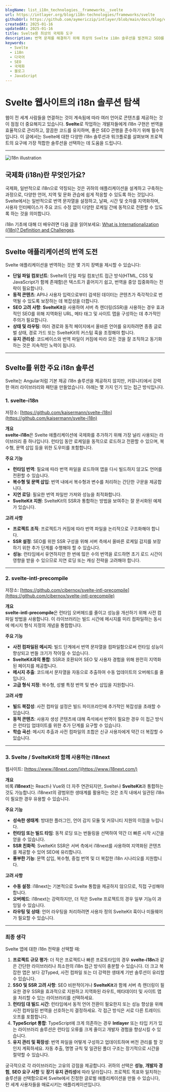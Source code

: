 ```yaml
---
blogName: list_i18n_technologies__frameworks__svelte
url: https://intlayer.org/blog/i18n-technologies/frameworks/svelte
githubUrl: https://github.com/aymericzip/intlayer/blob/main/docs/blog/en/list_i18n_technologies/frameworks/svelte.md
createdAt: 2025-01-16
updatedAt: 2025-01-16
title: Svelte용 최상의 국제화 도구
description: 번역 문제를 해결하기 위해 최상의 Svelte i18n 솔루션을 발견하고 SEO를 향상시키고 전세계 웹 경험을 제공합니다.
keywords:
  - Svelte
  - i18n
  - 다국어
  - SEO
  - 국제화
  - 블로그
  - JavaScript
---
```


# Svelte 웹사이트의 i18n 솔루션 탐색

웹이 전 세계 사람들을 연결하는 것이 계속됨에 따라 여러 언어로 콘텐츠를 제공하는 것이 점점 더 중요해지고 있습니다. **Svelte**로 작업하는 개발자들에게 i18n 구현은 번역을 효율적으로 관리하고, 깔끔한 코드를 유지하며, 좋은 SEO 관행을 준수하기 위해 필수적입니다. 이 글에서는 Svelte에 대한 다양한 i18n 솔루션과 워크플로를 살펴보며 프로젝트의 요구에 가장 적합한 솔루션을 선택하는 데 도움을 드립니다.

---

![i18n illustration](https://github.com/aymericzip/intlayer/blob/main/docs/docs/ko/assets/i18n.webp)

## 국제화 (i18n)란 무엇인가요?

국제화, 일반적으로 i18n으로 약칭되는 것은 귀하의 애플리케이션을 설계하고 구축하는 과정으로, 다양한 언어, 지역 및 문화 관습에 쉽게 적응할 수 있도록 하는 것입니다. Svelte에서는 일반적으로 번역 문자열을 설정하고, 날짜, 시간 및 숫자를 지역화하며, 사용자 인터페이스가 주요 코드 수정 없이 다양한 로케일 간에 동적으로 전환할 수 있도록 하는 것을 의미합니다.

i18n 기초에 대해 더 배우려면 다음 글을 읽어보세요: [What is Internationalization (i18n)? Definition and Challenges](https://github.com/aymericzip/intlayer/blob/main/docs/docs/ko/what_is_internationalization.md).

---

## Svelte 애플리케이션의 번역 도전

Svelte 애플리케이션을 번역하는 것은 몇 가지 장벽을 제시할 수 있습니다:

- **단일 파일 컴포넌트**: Svelte의 단일 파일 컴포넌트 접근 방식(HTML, CSS 및 JavaScript가 함께 존재함)은 텍스트가 흩어지기 쉽고, 번역을 중앙 집중화하는 전략이 필요합니다.
- **동적 콘텐츠**: API나 사용자 입력으로부터 검색된 데이터는 콘텐츠가 즉각적으로 번역될 수 있도록 보장하는 데 복잡성을 더합니다.
- **SEO 고려 사항**: **SvelteKit**을 사용하여 서버 측 렌더링(SSR)을 사용하는 경우 효과적인 SEO를 위해 지역화된 URL, 메타 태그 및 사이트 맵을 구성하는 데 추가적인 주의가 필요합니다.
- **상태 및 라우팅**: 여러 경로와 동적 페이지에서 올바른 언어를 유지하려면 종종 글로벌 상태, 경로 가드 또는 SvelteKit의 커스텀 훅을 조정해야 합니다.
- **유지 관리성**: 코드베이스와 번역 파일이 커짐에 따라 모든 것을 잘 조직하고 동기화하는 것은 지속적인 노력이 됩니다.

---

## Svelte를 위한 주요 i18n 솔루션

Svelte는 Angular처럼 기본 제공 i18n 솔루션을 제공하지 않지만, 커뮤니티에서 강력한 여러 라이브러리와 패턴을 만들었습니다. 아래는 몇 가지 인기 있는 접근 방식입니다.

### 1. svelte-i18n

저장소: [https://github.com/kaisermann/svelte-i18n](https://github.com/kaisermann/svelte-i18n)

**개요**  
**svelte-i18n**은 Svelte 애플리케이션에 국제화를 추가하기 위해 가장 널리 사용되는 라이브러리 중 하나입니다. 런타임 동안 로케일을 동적으로 로드하고 전환할 수 있으며, 복수형, 문맥 삽입 등을 위한 도우미를 포함합니다.

**주요 기능**

- **런타임 번역**: 필요에 따라 번역 파일을 로드하여 앱을 다시 빌드하지 않고도 언어를 전환할 수 있습니다.
- **복수형 및 문맥 삽입**: 번역 내에서 복수형과 변수를 처리하는 간단한 구문을 제공합니다.
- **지연 로딩**: 필요한 번역 파일만 가져와 성능을 최적화합니다.
- **SvelteKit 지원**: SvelteKit의 SSR과 통합하는 방법을 보여주는 잘 문서화된 예제가 있습니다.

**고려 사항**

- **프로젝트 조직**: 프로젝트가 커짐에 따라 번역 파일을 논리적으로 구조화해야 합니다.
- **SSR 설정**: SEO를 위한 SSR 구성을 위해 서버 측에서 올바른 로케일 감지를 보장하기 위한 추가 단계를 수행해야 할 수 있습니다.
- **성능**: 런타임에서 유연하지만 한 번에 많은 수의 번역을 로드하면 초기 로드 시간이 영향을 받을 수 있으므로 지연 로딩 또는 캐싱 전략을 고려해야 합니다.

---

### 2. svelte-intl-precompile

저장소: [https://github.com/cibernox/svelte-intl-precompile](https://github.com/cibernox/svelte-intl-precompile)

**개요**  
**svelte-intl-precompile**은 런타임 오버헤드를 줄이고 성능을 개선하기 위해 사전 컴파일 방법을 사용합니다. 이 라이브러리는 빌드 시간에 메시지를 미리 컴파일하는 동시에 메시지 형식 지정의 개념을 통합합니다.

**주요 기능**

- **사전 컴파일된 메시지**: 빌드 단계에서 번역 문자열을 컴파일함으로써 런타임 성능이 향상되고 번들 크기가 작아질 수 있습니다.
- **SvelteKit과의 통합**: SSR과 호환되어 SEO 및 사용자 경험을 위해 완전히 지역화된 페이지를 제공합니다.
- **메시지 추출**: 코드에서 문자열을 자동으로 추출하여 수동 업데이트의 오버헤드를 줄입니다.
- **고급 형식 지정**: 복수형, 성별 특정 번역 및 변수 삽입을 지원합니다.

**고려 사항**

- **빌드 복잡성**: 사전 컴파일 설정은 빌드 파이프라인에 추가적인 복잡성을 초래할 수 있습니다.
- **동적 콘텐츠**: 사용자 생성 콘텐츠에 대해 즉석에서 번역이 필요한 경우 이 접근 방식은 런타임 업데이트를 위한 추가 단계를 요구할 수 있습니다.
- **학습 곡선**: 메시지 추출과 사전 컴파일의 조합은 신규 사용자에게 약간 더 복잡할 수 있습니다.

---

### 3. Svelte / SvelteKit와 함께 사용하는 i18next

웹사이트: [https://www.i18next.com/](https://www.i18next.com/)

**개요**  
비록 **i18next**는 React나 Vue와 더 자주 연관되지만, Svelte나 **SvelteKit**과 통합하는 것도 가능합니다. i18next의 광범위한 생태계를 활용하는 것은 조직 내에서 일관된 i18n이 필요한 경우 유용할 수 있습니다.

**주요 기능**

- **성숙한 생태계**: 방대한 플러그인, 언어 감지 모듈 및 커뮤니티 지원의 이점을 누립니다.
- **런타임 또는 빌드 타임**: 동적 로딩 또는 번들링을 선택하여 약간 더 빠른 시작 시간을 얻을 수 있습니다.
- **SSR 친화적**: SvelteKit SSR은 서버 측에서 i18next를 사용하여 지역화된 콘텐츠를 제공할 수 있어 SEO에 유리합니다.
- **풍부한 기능**: 문맥 삽입, 복수형, 중첩 번역 및 더 복잡한 i18n 시나리오를 지원합니다.

**고려 사항**

- **수동 설정**: i18next는 기본적으로 Svelte 통합을 제공하지 않으므로, 직접 구성해야 합니다.
- **오버헤드**: i18next는 강력하지만, 더 작은 Svelte 프로젝트의 경우 일부 기능이 과잉일 수 있습니다.
- **라우팅 및 상태**: 언어 라우팅을 처리하려면 사용자 정의 SvelteKit 훅이나 미들웨어가 필요할 수 있습니다.

---

### 최종 생각

Svelte 앱에 대한 i18n 전략을 선택할 때:

1. **프로젝트 규모 평가**: 더 작은 프로젝트나 빠른 프로토타입의 경우 **svelte-i18n**과 같은 간단한 라이브러리나 최소한의 i18n 접근 방식이 충분할 수 있습니다. 더 크고 복잡한 앱은 보다 강Typed, 사전 컴파일 또는 더 강력한 생태계 기반 솔루션이 유리할 수 있습니다.
2. **SSO 및 SSR 고려 사항**: SEO 비판적이거나 **SvelteKit**과 함께 서버 측 렌더링이 필요한 경우 SSR을 효과적으로 지원하고 지역화된 라우트, 메타데이터 및 사이트 맵을 처리할 수 있는 라이브러리를 선택하세요.
3. **런타임 대 빌드 시간**: 런타임에서 동적 언어 전환이 필요한지 또는 성능 향상을 위해 사전 컴파일된 번역을 선호하는지 결정하세요. 각 접근 방식은 서로 다른 트레이드오프를 포함합니다.
4. **TypeScript 통합**: TypeScript에 크게 의존하는 경우 **Intlayer** 또는 타입 키가 있는 라이브러리 솔루션은 런타임 오류를 크게 줄이고 개발자 경험을 향상시킬 수 있습니다.
5. **유지 관리 및 확장성**: 번역 파일을 어떻게 구성하고 업데이트하며 버전 관리를 할 것인지 계획하세요. 자동 추출, 명명 규칙 및 일관된 폴더 구조는 장기적으로 시간을 절약할 수 있습니다.

궁극적으로 각 라이브러리는 고유의 강점을 제공합니다. 귀하의 선택은 **성능**, **개발자 경험**, **SEO 요구 사항** 및 **장기 유지 관리성**에 따라 달라집니다. 프로젝트 목표와 일치하는 솔루션을 선택함으로써 Svelte에서 진정한 글로벌 애플리케이션을 만들 수 있습니다, 전 세계 사용자들을 매료시키는 애플리케이션입니다.
